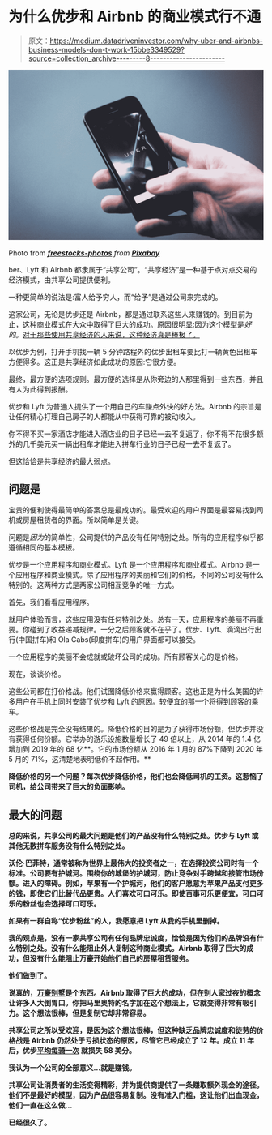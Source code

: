 # 为什么优步和 Airbnb 的商业模式行不通

> 原文：<https://medium.datadriveninvestor.com/why-uber-and-airbnbs-business-models-don-t-work-15bbe3349529?source=collection_archive---------8----------------------->

![](img/df308e3aa61a4653f30e6bda9713ebf2.png)

Photo from [***freestocks-photos***](https://pixabay.com/users/freestocks-photos-7014431/) *from* [***Pixabay***](https://pixabay.com/)

ber、Lyft 和 Airbnb 都隶属于“共享公司”。“共享经济”是一种基于点对点交易的经济模式，由共享公司提供便利。

一种更简单的说法是:富人给予穷人，而“给予”是通过公司来完成的。

这家公司，无论是优步还是 Airbnb，都是通过联系这些人来赚钱的。到目前为止，这种商业模式在大众中取得了巨大的成功。原因很明显:因为这个模型是*好的*。[对于那些使用共享经济的人来说，这种经济真是棒极了。](https://fee.org/articles/consumers-win-in-the-sharing-economy/)

以优步为例，打开手机找一辆 5 分钟路程外的优步出租车要比打一辆黄色出租车方便得多。这正是共享经济如此成功的原因:它很方便。

最终，最方便的选项规则。最方便的选择是从你旁边的人那里得到一些东西，并且有人为此得到报酬。

优步和 Lyft 为普通人提供了一个用自己的车赚点外快的好方法。Airbnb 的宗旨是让任何精心打理自己房子的人都能从中获得可靠的被动收入。

你不得不买一家酒店才能进入酒店业的日子已经一去不复返了，你不得不花很多额外的几千美元买一辆出租车才能进入拼车行业的日子已经一去不复返了。

但这恰恰是共享经济的最大弱点。

## 问题是

宝贵的便利使得最简单的答案总是最成功的。最受欢迎的用户界面是最容易找到司机或房屋租赁者的界面。所以简单是关键。

问题是*因为*的简单性，公司提供的产品没有任何特别之处。所有的应用程序似乎都遵循相同的基本模板。

优步是一个应用程序和商业模式。Lyft 是一个应用程序和商业模式。Airbnb 是一个应用程序和商业模式。除了应用程序的美丽和它们的价格，不同的公司没有什么特别的。这两种方式是两家公司相互竞争的唯一方式。

首先，我们看看应用程序。

就用户体验而言，这些应用没有任何特别之处。总有一天，应用程序的美丽不再重要。你碰到了收益递减规律。一分之后顾客就不在乎了。优步、Lyft、滴滴出行出行(中国拼车)和 Ola Cabs(印度拼车)的用户界面都可以接受。

一个应用程序的美丽不会成就或破坏公司的成功。所有顾客关心的是价格。

现在，谈谈价格。

这些公司都在打价格战。他们试图降低价格来赢得顾客。这也正是为什么美国的许多用户在手机上同时安装了优步和 Lyft 的原因。较便宜的那一个将得到顾客的乘车。

这些价格战是完全没有结果的。降低价格的目的是为了获得市场份额，但优步并没有获得任何份额。它举办的游乐设施数量增长了 49 倍以上，从 2014 年的 1.4 亿增加到 2019 年的 68 亿**。它的市场份额从 2016 年 1 月的 87%下降到 2020 年 5 月的 71%，这清楚地表明低价不起作用。**

**降低价格的另一个问题？每次优步降低价格，他们也会降低司机的工资。这惹恼了司机，给公司带来了巨大的负面影响。**

## **最大的问题**

**总的来说，共享公司的最大问题是他们的产品没有什么特别之处。优步与 Lyft 或其他无数拼车服务没有什么特别之处。**

**沃伦·巴菲特，通常被称为世界上最伟大的投资者之一，在选择投资公司时有一个标准。公司要有护城河。围绕你的城堡的护城河，防止竞争对手跨越和接管市场份额。进入的障碍。例如，苹果有一个护城河，他们的客户愿意为苹果产品支付更多的钱，即使它们比替代品更贵。人们喜欢可口可乐。即使百事可乐更便宜，可口可乐的粉丝也会选择可口可乐。**

**如果有一群自称“优步粉丝”的人，我愿意把 Lyft 从我的手机里删掉。**

**我的观点是，没有一家共享公司有任何品牌忠诚度，恰恰是因为他们的品牌没有什么特别之处。没有什么能阻止外人复制这种商业模式。Airbnb 取得了巨大的成功，但没有什么能阻止万豪开始他们自己的房屋租赁服务。**

**他们做到了。**

**说真的，[万豪别墅](https://homes-and-villas.marriott.com/)是个东西。Airbnb 取得了巨大的成功，但在别人家过夜的概念让许多人大倒胃口。你把马里奥特的名字加在这个想法上，它就变得非常有吸引力。这个想法很棒，但是复制它却非常容易。**

**共享公司之所以受欢迎，是因为这个想法很棒，但这种缺乏品牌忠诚度和徒劳的价格战是 Airbnb 仍然处于亏损状态的原因，尽管它已经成立了 12 年。成立 11 年后，优步[平均每骑一次](https://www.cbsnews.com/news/uber-ipo-uber-losing-an-average-of-58-cents-per-ride-and-says-its-ready-to-go-public/) **就损失 **58 美分。******

**我认为一个公司的全部意义…就是赚钱。**

**共享公司让消费者的生活变得精彩，并为提供商提供了一条赚取额外现金的途径。他们不是最好的模型，因为产品很容易复制。没有准入门槛，这让他们出血现金，他们一直在这么做…**

**已经很久了。**